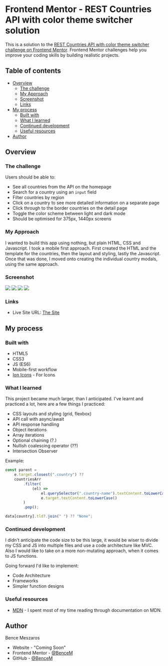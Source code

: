 # Frontend Mentor - REST Countries API with color theme switcher solution

This is a solution to the [REST Countries API with color theme switcher challenge on Frontend Mentor](https://www.frontendmentor.io/challenges/rest-countries-api-with-color-theme-switcher-5cacc469fec04111f7b848ca). Frontend Mentor challenges help you improve your coding skills by building realistic projects.

## Table of contents

- [Overview](#overview)
  - [The challenge](#the-challenge)
  - [My Approach](#my-approach)
  - [Screenshot](#screenshot)
  - [Links](#links)
- [My process](#my-process)
  - [Built with](#built-with)
  - [What I learned](#what-i-learned)
  - [Continued development](#continued-development)
  - [Useful resources](#useful-resources)
- [Author](#author)

## Overview

### The challenge

Users should be able to:

- See all countries from the API on the homepage
- Search for a country using an `input` field
- Filter countries by region
- Click on a country to see more detailed information on a separate page
- Click through to the border countries on the detail page
- Toggle the color scheme between light and dark mode
- Should be optimised for 375px, 1440px screens

### My Approach

I wanted to build this app using nothing, but plain HTML, CSS and Javascript. I took a mobile first approach. First created the HTML and the template for the countries, then the layout and styling, lastly the Javascript. Once that was done, I moved onto creating the individual country modals, using the same approach.

### Screenshot

![](./pics/Ld.jpeg) ![](./pics/Lcd.jpeg)
![](./pics/md.jpeg) ![](./pics/mcd.jpeg)

### Links

- Live Site URL: [The Site](https://bence-restcountriesapi.netlify.app/)

## My process

### Built with

- HTML5
- CSS3
- JS (ES6)
- Mobile-first workflow
- [Ion Icons](https://ionic.io/ionicons) - For Icons

### What I learned

This project became much larger, than I anticipated. I've learnt and practiced a lot, here are a few things I practiced:

- CSS layouts and styling (grid, flexbox)
- API call with async/await
- API response handling
- Object iterations
- Array iterations
- Optional chaining (?.)
- Nullish coalescing operator (??)
- Intersection Observer

Example:

```js
const parent =
	e.target.closest(".country") ??
	countriesArr
		.filter(
			(el) =>
				el.querySelector(".country-name").textContent.toLowerCase() ===
				e.target.textContent.toLowerCase()
		)
		.pop();
```

```js
data[country].tld?.join(" ") ?? "None";
```

### Continued development

I didn't anticipate the code size to be this large, it would be wiser to divide my CSS and JS into multiple files and use a code architecture like MVC.
Also I would like to take on a more non-mutating approach, when it comes to JS functions.

Going forward I'd like to implement:

- Code Architecture
- Frameworks
- Simpler function designs

### Useful resources

- [MDN](https://developer.mozilla.org/en-US/) - I spent most of my time reading through documentation on MDN.

## Author

Bence Meszaros

- Website - "Coming Soon"
- Frontend Mentor - [@BenceM](https://www.frontendmentor.io/profile/BenceM)
- GitHub - [@BenceM](https://github.com/BenceM)
